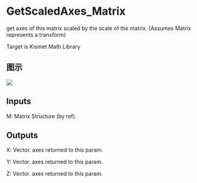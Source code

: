 # GetScaledAxes_Matrix

get axes of this matrix scaled by the scale of the matrix. (Assumes Matrix represents a transform)

Target is Kismet Math Library

## 图示

![]($-20221218-19521393.png)

## Inputs

M: Matrix Structure (by ref).  

## Outputs

X: Vector. axes returned to this param.

Y: Vector. axes returned to this param.

Z: Vector. axes returned to this param.

